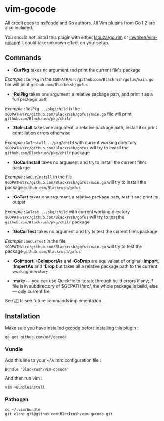 vim-gocode
==========

All credit goes to [nsf/code](http://github.com/nsf/gocode) and Go authors.
All Vim plugins from Go 1.2 are also included.

You should *not* install this plugin with either [fsouza/go.vim](https://github.com/fsouza/go.vim) or [jnwhiteh/vim-golang](https://github.com/jnwhiteh/vim-golang)! It could take unknown effect on your setup.
## Commands

* **:CurPkg** takes no argument and print the current file's package

*Example* `:CurPkg` in the `$GOPATH/src/github.com/Blackrush/gofus/main.go` file will print `github.com/Blackrush/gofus`

* **:RelPkg** takes one argument, a relative package path, and print it as a full package path

*Example* `:RelPkg ../pkg/child` in the `$GOPATH/src/github.com/Blackrush/gofus/main.go` file will print `github.com/Blackrush/pkg/child`

* **:GoInstall** takes one argument, a relative package path, install it or print compilation errors otherwise

*Example* `:GoInstall ../pkg/child` with current working directory `$GOPATH/src/github.com/Blackrush/gofus`
will try to install the `github.com/Blackrush/pkg/child` package

* **:GoCurInstall** takes no argument and try to install the current file's package

*Example* `:GoCurInstall` in the file `$GOPATH/src/github.com/Blackrush/gofus/main.go` will try to install the
package `github.com/Blackrush/gofus`

* **:GoTest** takes one argument, a relative package path, test it and print its output

*Example* `:GoTest ../pkg/child` with current working directory `$GOPATH/src/github.com/Blackrush/gofus`
will try to test the `github.com/Blackrush/pkg/child` package

* **:GoCurTest** takes no argument and try to test the current file's package

*Example* `:GoCurTest` in the file `$GOPATH/src/github.com/Blackrush/gofus/main.go` will try to test the
package `github.com/Blackrush/gofus`

* **:GoImport**, **:GoImportAs** and **:GoDrop** are equivalent of original **:Import**, **:ImportAs** and **:Drop**
but takes all a relative package path to the current working directory

* **:make** — you can use QuickFix to iterate through build errors if any; if file is in subdirectory of $GOPATH/src/, the whole package is build, else — only current file

See [#1](https://github.com/Blackrush/vim-gocode/issues/1) to see future commands implementation.

## Installation

Make sure you have installed [gocode](https://github.com/nsf/gocode) before installing this plugin :

```bash
go get github.com/nsf/gocode
```

### Vundle

Add this line to your ~/.vimrc configuration file :

    Bundle 'Blackrush/vim-gocode'

And then run vim :

    vim +BundleInstall

### Pathogen

    cd ~/.vim/bundle
    git clone git@github.com:Blackrush/vim-gocode.git

